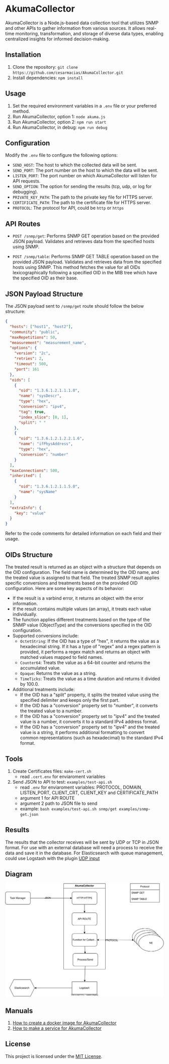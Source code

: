 # AkumaCollector

AkumaCollector is a Node.js-based data collection tool that utilizes SNMP and other APIs to gather information from various sources. It allows real-time monitoring, transformation, and storage of diverse data types, enabling centralized insights for informed decision-making.

## Installation

1. Clone the repository: `git clone https://github.com/cesarmacias/AkumaCollector.git`
2. Install dependencies: `npm install`

## Usage

1. Set the required environment variables in a `.env` file or your preferred method.
2. Run AkumaCollector, option 1: `node akuma.js`
3. Run AkumaCollector, option 2: `npm run start`
4. Run AkumaCollector, in debug: `npm run debug` 

## Configuration

Modify the `.env` file to configure the following options:

- `SEND_HOST`: The host to which the collected data will be sent.
- `SEND_PORT`: The port number on the host to which the data will be sent.
- `LISTEN_PORT`: The port number on which AkumaCollector will listen for API requests.
- `SEND_OPTION`: The option for sending the results (tcp, udp, or log for debugging).
- `PRIVATE_KEY_PATH`: The path to the private key file for HTTPS server.
- `CERTIFICATE_PATH`: The path to the certificate file for HTTPS server.
- `PROTOCOL`: The protocol for API, could be `http` or `https`

## API Routes

- `POST /snmp/get`: Performs SNMP GET operation based on the provided JSON payload. Validates and retrieves data from the specified hosts using SNMP.

- `POST /snmp/table`: Performs SNMP GET TABLE operation based on the provided JSON payload. Validates and retrieves data from the specified hosts using SNMP. This method fetches the value for all OIDs lexicographically following a specified OID in the MIB tree which have the specified OID as their base.

## JSON Payload Structure

The JSON payload sent to `/snmp/get` route should follow the below structure:

```json
{
  "hosts": ["host1", "host2"],
  "community": "public",
  "maxRepetitions": 50,
  "measurement": "measurement_name",
  "options": {
    "version": "2c",
    "retries": 2,
    "timeout": 500,
    "port": 161
  },
  "oids": [
    {
      "oid": "1.3.6.1.2.1.1.1.0",
      "name": "sysDescr",
      "type": "hex",
      "conversion": "ipv4",
      "tag": true,
      "index_slice": [0, 1],
      "split": " "
    },
    {
      "oid": "1.3.6.1.2.1.2.2.1.6",
      "name": "ifPhysAddress",
      "type": "hex",
      "conversion": "number"
    }
  ],
  "maxConnections": 500,
  "inherited": [
    {
      "oid": "1.3.6.1.2.1.1.5.0",
      "name": "sysName"
    }
  ],
  "extraInfo": {
    "key": "value"
  }
}
```

Refer to the code comments for detailed information on each field and their usage.

## OIDs Structure

The treated result is returned as an object with a structure that depends on the OID configuration. The field name is determined by the OID name, and the treated value is assigned to that field.
The treated SNMP result applies specific conversions and treatments based on the provided OID configuration. Here are some key aspects of its behavior:

- If the result is a varbind error, it returns an object with the error information.
- If the result contains multiple values (an array), it treats each value individually.
- The function applies different treatments based on the type of the SNMP value (ObjectType) and the conversions specified in the OID configuration.
- Supported conversions include:
  - `OctetString`: If the OID has a type of "hex", it returns the value as a hexadecimal string. If it has a type of "regex" and a regex pattern is provided, it performs a regex match and returns an object with matched values mapped to field names.
  - `Counter64`: Treats the value as a 64-bit counter and returns the accumulated value.
  - `Opaque`: Returns the value as a string.
  - `TimeTicks`: Treats the value as a time duration and returns it divided by 100.0.
- Additional treatments include:
  - If the OID has a "split" property, it splits the treated value using the specified delimiter and keeps only the first part.
  - If the OID has a "conversion" property set to "number", it converts the treated value to a number.
  - If the OID has a "conversion" property set to "ipv4" and the treated value is a number, it converts it to a standard IPv4 address format.
  - If the OID has a "conversion" property set to "ipv4" and the treated value is a string, it performs additional formatting to convert common representations (such as hexadecimal) to the standard IPv4 format.


## Tools

1. Create Certificates files: `make-cert.sh`
    - read `.cert.env` for enviaroment variables
2. Send JSON to API to test:  `examples/test-api.sh`
    - read `.env` for enviaroment variables: PROTOCOL, DOMAIN, LISTEN_PORT, CLIENT_CRT, CLIENT_KEY and CERTIFICATE_PATH
    - argument 1 for API ROUTE
    - argument 2 path to JSON file to send
    - example: `bash examples/test-api.sh snmp/get examples/snmp-get.json` 

## Results

The results that the collector receives will be sent by UDP or TCP in JSON format. For use with an external database will need a process to receive the data and save it in the database. For Elasticsearch with queue management, could use Logstash with the plugin [UDP input](https://www.elastic.co/guide/en/logstash/current/plugins-inputs-udp.html) 

## Diagram

![Arquitecture](akuma-collector.drawio.svg)

## Manuals

1. [How to create a docker image for AkumaCollector](docs/DOCKER.md)
2. [How to make a service for AkumaCollector](docs/service.md)

## License

This project is licensed under the [MIT License](https://opensource.org/licenses/MIT).
